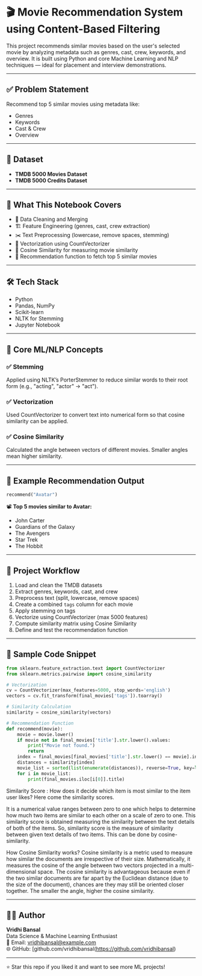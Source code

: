 
# 🎬 Movie Recommendation System using Content-Based Filtering

This project recommends similar movies based on the user's selected movie by analyzing metadata such as genres, cast, crew, keywords, and overview. It is built using Python and core Machine Learning and NLP techniques — ideal for placement and interview demonstrations.

---

## ✅ Problem Statement

Recommend top 5 similar movies using metadata like:
- Genres
- Keywords
- Cast & Crew
- Overview

---

## 📂 Dataset

- **TMDB 5000 Movies Dataset**
- **TMDB 5000 Credits Dataset**

---

## 🚀 What This Notebook Covers

- 🔧 Data Cleaning and Merging
- 🏗️ Feature Engineering (genres, cast, crew extraction)
- ✂️ Text Preprocessing (lowercase, remove spaces, stemming)
- 🧠 Vectorization using CountVectorizer
- 📐 Cosine Similarity for measuring movie similarity
- 🎯 Recommendation function to fetch top 5 similar movies

---

## 🛠️ Tech Stack

- Python
- Pandas, NumPy
- Scikit-learn
- NLTK for Stemming
- Jupyter Notebook

---

## 🧠 Core ML/NLP Concepts

### ✅ Stemming
Applied using NLTK’s PorterStemmer to reduce similar words to their root form (e.g., "acting", "actor" → "act").

### ✅ Vectorization
Used CountVectorizer to convert text into numerical form so that cosine similarity can be applied.

### ✅ Cosine Similarity
Calculated the angle between vectors of different movies. Smaller angles mean higher similarity.

---

## 📌 Example Recommendation Output

```python
recommend("Avatar")
```

📽️ **Top 5 movies similar to Avatar:**
- John Carter  
- Guardians of the Galaxy  
- The Avengers  
- Star Trek  
- The Hobbit

---

## 📁 Project Workflow

1. Load and clean the TMDB datasets
2. Extract genres, keywords, cast, and crew
3. Preprocess text (split, lowercase, remove spaces)
4. Create a combined `tags` column for each movie
5. Apply stemming on tags
6. Vectorize using CountVectorizer (max 5000 features)
7. Compute similarity matrix using Cosine Similarity
8. Define and test the recommendation function

---

## 🧾 Sample Code Snippet

```python
from sklearn.feature_extraction.text import CountVectorizer
from sklearn.metrics.pairwise import cosine_similarity

# Vectorization
cv = CountVectorizer(max_features=5000, stop_words='english')
vectors = cv.fit_transform(final_movies['tags']).toarray()

# Similarity Calculation
similarity = cosine_similarity(vectors)

# Recommendation Function
def recommend(movie):
    movie = movie.lower()
    if movie not in final_movies['title'].str.lower().values:
        print("Movie not found.")
        return
    index = final_movies[final_movies['title'].str.lower() == movie].index[0]
    distances = similarity[index]
    movie_list = sorted(list(enumerate(distances)), reverse=True, key=lambda x: x[1])[1:6]
    for i in movie_list:
        print(final_movies.iloc[i[0]].title)
```
Similarity Score :
How does it decide which item is most similar to the item user likes? Here come the similarity scores.

It is a numerical value ranges between zero to one which helps to determine how much two items are similar to each other on a scale of zero to one. This similarity score is obtained measuring the similarity between the text details of both of the items. So, similarity score is the measure of similarity between given text details of two items. This can be done by cosine-similarity.

How Cosine Similarity works?
Cosine similarity is a metric used to measure how similar the documents are irrespective of their size. Mathematically, it measures the cosine of the angle between two vectors projected in a multi-dimensional space. The cosine similarity is advantageous because even if the two similar documents are far apart by the Euclidean distance (due to the size of the document), chances are they may still be oriented closer together. The smaller the angle, higher the cosine similarity.



---

## 👩‍💻 Author

**Vridhi Bansal**  
Data Science & Machine Learning Enthusiast  
📧 Email: vridhibansal@example.com  
🌐 GitHub: [github.com/vridhibansal(https://github.com/vridhibansal)

---

⭐ Star this repo if you liked it and want to see more ML projects!
